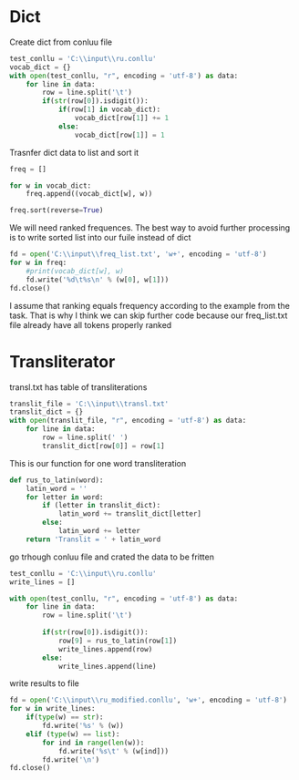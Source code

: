
# Dict

Create dict from conluu file


```python
test_conllu = 'C:\\input\\ru.conllu'
vocab_dict = {}
with open(test_conllu, "r", encoding = 'utf-8') as data:
    for line in data:
        row = line.split('\t')
        if(str(row[0]).isdigit()):
            if(row[1] in vocab_dict):
                vocab_dict[row[1]] += 1
            else:
                vocab_dict[row[1]] = 1
```

Trasnfer dict data to list and sort it


```python
freq = []

for w in vocab_dict:
    freq.append((vocab_dict[w], w))

freq.sort(reverse=True)
```

We will need ranked frequences. The best way to avoid further processing is to write sorted list into our fuile instead of dict


```python
fd = open('C:\\input\\freq_list.txt', 'w+', encoding = 'utf-8')
for w in freq:
    #print(vocab_dict[w], w)
    fd.write('%d\t%s\n' % (w[0], w[1]))
fd.close()
```

I assume that ranking equals frequency according to the example from the task.
That is why I think we can skip further code because our freq_list.txt file already have all tokens properly ranked

# Transliterator

transl.txt has table of transliterations


```python
translit_file = 'C:\\input\\transl.txt'
translit_dict = {}
with open(translit_file, "r", encoding = 'utf-8') as data:
    for line in data:
        row = line.split(' ')
        translit_dict[row[0]] = row[1]
```

This is our function for one word transliteration


```python
def rus_to_latin(word):
    latin_word = ''
    for letter in word:
        if (letter in translit_dict):
            latin_word += translit_dict[letter]
        else:
            latin_word += letter
    return 'Translit = ' + latin_word
```

go trhough conluu file and crated the data to be fritten


```python
test_conllu = 'C:\\input\\ru.conllu'
write_lines = []

with open(test_conllu, "r", encoding = 'utf-8') as data:
    for line in data:
        row = line.split('\t')
        
        if(str(row[0]).isdigit()):
            row[9] = rus_to_latin(row[1])
            write_lines.append(row)
        else:
            write_lines.append(line)
```

write results to file


```python
fd = open('C:\\input\\ru_modified.conllu', 'w+', encoding = 'utf-8')
for w in write_lines:
    if(type(w) == str):
        fd.write('%s' % (w))
    elif (type(w) == list):
        for ind in range(len(w)):
            fd.write('%s\t' % (w[ind]))
        fd.write('\n')
fd.close()
```
